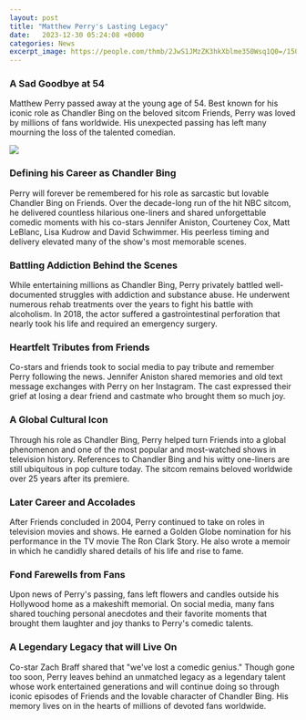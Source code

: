 ```yaml
---
layout: post
title: "Matthew Perry's Lasting Legacy"
date:   2023-12-30 05:24:08 +0000
categories: News
excerpt_image: https://people.com/thmb/2JwS1JMzZK3hkXblme350Wsq1Q0=/1500x0/filters:no_upscale():max_bytes(150000):strip_icc():focal(749x0:751x2)/PEOPLE_MatthewPerry_tout-78bcbb778fbb4707a3ebfc4ae1cec146.jpg
---
```

### A Sad Goodbye at 54
Matthew Perry passed away at the young age of 54. Best known for his iconic role as Chandler Bing on the beloved sitcom Friends, Perry was loved by millions of fans worldwide. His unexpected passing has left many mourning the loss of the talented comedian.


![](https://people.com/thmb/2JwS1JMzZK3hkXblme350Wsq1Q0=/1500x0/filters:no_upscale():max_bytes(150000):strip_icc():focal(749x0:751x2)/PEOPLE_MatthewPerry_tout-78bcbb778fbb4707a3ebfc4ae1cec146.jpg)
### Defining his Career as Chandler Bing  
Perry will forever be remembered for his role as sarcastic but lovable Chandler Bing on Friends. Over the decade-long run of the hit NBC sitcom, he delivered countless hilarious one-liners and shared unforgettable comedic moments with his co-stars Jennifer Aniston, Courteney Cox, Matt LeBlanc, Lisa Kudrow and David Schwimmer. His peerless timing and delivery elevated many of the show's most memorable scenes.  

### Battling Addiction Behind the Scenes
While entertaining millions as Chandler Bing, Perry privately battled well-documented struggles with addiction and substance abuse. He underwent numerous rehab treatments over the years to fight his battle with alcoholism. In 2018, the actor suffered a gastrointestinal perforation that nearly took his life and required an emergency surgery.

### Heartfelt Tributes from Friends
Co-stars and friends took to social media to pay tribute and remember Perry following the news. Jennifer Aniston shared memories and old text message exchanges with Perry on her Instagram. The cast expressed their grief at losing a dear friend and castmate who brought them so much joy.

### A Global Cultural Icon
Through his role as Chandler Bing, Perry helped turn Friends into a global phenomenon and one of the most popular and most-watched shows in television history. References to Chandler Bing and his witty one-liners are still ubiquitous in pop culture today. The sitcom remains beloved worldwide over 25 years after its premiere.  

### Later Career and Accolades  
After Friends concluded in 2004, Perry continued to take on roles in television movies and shows. He earned a Golden Globe nomination for his performance in the TV movie The Ron Clark Story. He also wrote a memoir in which he candidly shared details of his life and rise to fame.

### Fond Farewells from Fans
Upon news of Perry's passing, fans left flowers and candles outside his Hollywood home as a makeshift memorial. On social media, many fans shared touching personal anecdotes and their favorite moments that brought them laughter and joy thanks to Perry's comedic talents. 

### A Legendary Legacy that will Live On
Co-star Zach Braff shared that "we've lost a comedic genius." Though gone too soon, Perry leaves behind an unmatched legacy as a legendary talent whose work entertained generations and will continue doing so through iconic episodes of Friends and the lovable character of Chandler Bing. His memory lives on in the hearts of millions of devoted fans worldwide.